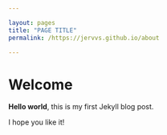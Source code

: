 ```yaml
---

layout: pages
title: "PAGE TITLE"
permalink: /https://jervvs.github.io/about

---
```


# Welcome

**Hello world**, this is my first Jekyll blog post.

I hope you like it!